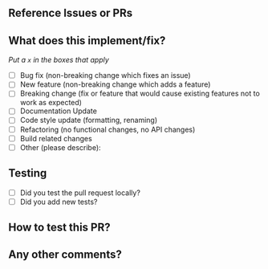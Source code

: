 <!--
Thanks for contributing a pull request! Please ensure you have taken a look at
the contribution guidelines: https://nebari.dev/community
-->

## Reference Issues or PRs

<!--
Example: Fixes #1234. See also #3456.
Please use keywords (e.g., Fixes) to create a link to the issues or pull requests
you resolved, so that they will automatically be closed when your pull request
is merged. See https://github.com/blog/1506-closing-issues-via-pull-requests
-->

## What does this implement/fix?

_Put a `x` in the boxes that apply_

- [ ] Bug fix (non-breaking change which fixes an issue)
- [ ] New feature (non-breaking change which adds a feature)
- [ ] Breaking change (fix or feature that would cause existing features not to work as expected)
- [ ] Documentation Update
- [ ] Code style update (formatting, renaming)
- [ ] Refactoring (no functional changes, no API changes)
- [ ] Build related changes
- [ ] Other (please describe):

## Testing

- [ ] Did you test the pull request locally?
- [ ] Did you add new tests?

## How to test this PR?

<!--
If relevant, please outline the steps required to test your contribution
and the expected outcomes from the proposed changes. Providing clear
testing instructions will help reviewers evaluate your contribution.
-->

## Any other comments?

<!--
Please be aware that we are a loose team of volunteers, so patience is necessary;
assistance handling other issues is very welcome.
We value all user contributions. If we are slow to review, either the pull request needs some benchmarking, tinkering,
convincing, etc., or the reviewers are likely busy. In either case,
we ask for your understanding during the
review process.
Thanks for contributing to Nebari 🙏🏼!
-->
